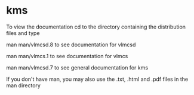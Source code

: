 # kms

To view the documentation cd to the directory containing the distribution
files and type

man man/vlmcsd.8
	to see documentation for vlmcsd

man man/vlmcs.1
	to see documentation for vlmcs

man man/vlmcsd.7
	to see general documentation for kms

If you don't have man, you may also use the .txt, .html and .pdf files
in the man directory
